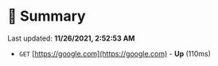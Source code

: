 # 📖 Summary
Last updated: **11/26/2021, 2:52:53 AM**

- `GET` [https://google.com](https://google.com) - **Up** (110ms)
